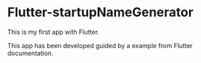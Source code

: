 # Flutter-startupNameGenerator
This is my first app with Flutter.

This app has been developed guided by a example from Flutter documentation.
